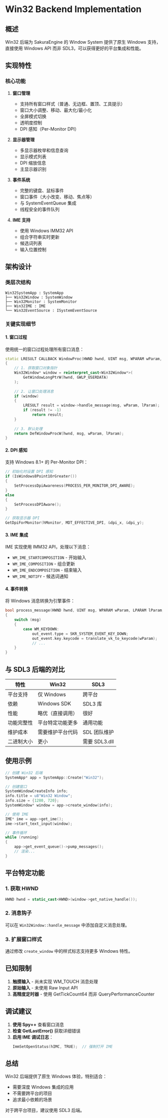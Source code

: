 # Win32 Backend Implementation

## 概述

Win32 后端为 SakuraEngine 的 Window System 提供了原生 Windows 支持，直接使用 Windows API 而非 SDL3，可以获得更好的平台集成和性能。

## 实现特性

### 核心功能

1. **窗口管理**
   - 支持所有窗口样式（普通、无边框、置顶、工具提示）
   - 窗口大小调整、移动、最大化/最小化
   - 全屏模式切换
   - 透明度控制
   - DPI 感知（Per-Monitor DPI）

2. **显示器管理**
   - 多显示器枚举和信息查询
   - 显示模式列表
   - DPI 缩放信息
   - 主显示器识别

3. **事件系统**
   - 完整的键盘、鼠标事件
   - 窗口事件（大小改变、移动、焦点等）
   - 与 SystemEventQueue 集成
   - 线程安全的事件队列

4. **IME 支持**
   - 使用 Windows IMM32 API
   - 组合字符串实时更新
   - 候选词列表
   - 输入位置控制

## 架构设计

### 类层次结构

```
Win32SystemApp : SystemApp
├── Win32Window : SystemWindow
├── Win32Monitor : SystemMonitor  
├── Win32IME : IME
└── Win32EventSource : ISystemEventSource
```

### 关键实现细节

#### 1. 窗口过程

使用统一的窗口过程处理所有窗口消息：

```cpp
static LRESULT CALLBACK WindowProc(HWND hwnd, UINT msg, WPARAM wParam, LPARAM lParam)
{
    // 1. 获取窗口对象指针
    Win32Window* window = reinterpret_cast<Win32Window*>(
        GetWindowLongPtrW(hwnd, GWLP_USERDATA)
    );
    
    // 2. 让窗口处理消息
    if (window)
    {
        LRESULT result = window->handle_message(msg, wParam, lParam);
        if (result != -1)
            return result;
    }
    
    // 3. 默认处理
    return DefWindowProcW(hwnd, msg, wParam, lParam);
}
```

#### 2. DPI 感知

支持 Windows 8.1+ 的 Per-Monitor DPI：

```cpp
// 初始化时设置 DPI 感知
if (IsWindows8Point1OrGreater())
{
    SetProcessDpiAwareness(PROCESS_PER_MONITOR_DPI_AWARE);
}
else
{
    SetProcessDPIAware();
}

// 获取显示器 DPI
GetDpiForMonitor(hMonitor, MDT_EFFECTIVE_DPI, &dpi_x, &dpi_y);
```

#### 3. IME 集成

IME 实现使用 IMM32 API，处理以下消息：

- `WM_IME_STARTCOMPOSITION` - 开始输入
- `WM_IME_COMPOSITION` - 组合更新
- `WM_IME_ENDCOMPOSITION` - 结束输入
- `WM_IME_NOTIFY` - 候选词通知

#### 4. 事件转换

将 Windows 消息转换为引擎事件：

```cpp
bool process_message(HWND hwnd, UINT msg, WPARAM wParam, LPARAM lParam, SkrSystemEvent& out_event)
{
    switch (msg)
    {
        case WM_KEYDOWN:
            out_event.type = SKR_SYSTEM_EVENT_KEY_DOWN;
            out_event.key.keycode = translate_vk_to_keycode(wParam);
            // ...
    }
}
```

## 与 SDL3 后端的对比

| 特性 | Win32 | SDL3 |
|------|-------|------|
| 平台支持 | 仅 Windows | 跨平台 |
| 依赖 | Windows SDK | SDL3 库 |
| 性能 | 略优（直接调用） | 很好 |
| 功能完整性 | 平台特定功能更多 | 通用功能 |
| 维护成本 | 需要维护平台代码 | SDL 团队维护 |
| 二进制大小 | 更小 | 需要 SDL3.dll |

## 使用示例

```cpp
// 创建 Win32 后端
SystemApp* app = SystemApp::Create("Win32");

// 创建窗口
SystemWindowCreateInfo info;
info.title = u8"Win32 Window";
info.size = {1280, 720};
SystemWindow* window = app->create_window(info);

// 使用 IME
IME* ime = app->get_ime();
ime->start_text_input(window);

// 事件循环
while (running)
{
    app->get_event_queue()->pump_messages();
    // 渲染...
}
```

## 平台特定功能

### 1. 获取 HWND

```cpp
HWND hwnd = static_cast<HWND>(window->get_native_handle());
```

### 2. 消息钩子

可以在 `Win32Window::handle_message` 中添加自定义消息处理。

### 3. 扩展窗口样式

通过修改 `create_window` 中的样式标志支持更多 Windows 特性。

## 已知限制

1. **触摸输入** - 尚未实现 WM_TOUCH 消息处理
2. **原始输入** - 未使用 Raw Input API
3. **高精度定时器** - 使用 GetTickCount64 而非 QueryPerformanceCounter

## 调试建议

1. **使用 Spy++** 查看窗口消息
2. **检查 GetLastError()** 获取详细错误
3. **启用 IME 调试日志**：
   ```cpp
   ImmSetOpenStatus(hIMC, TRUE);  // 强制打开 IME
   ```

## 总结

Win32 后端提供了原生 Windows 体验，特别适合：

- 需要深度 Windows 集成的应用
- 不需要跨平台的项目
- 追求最小依赖的场景

对于跨平台项目，建议使用 SDL3 后端。